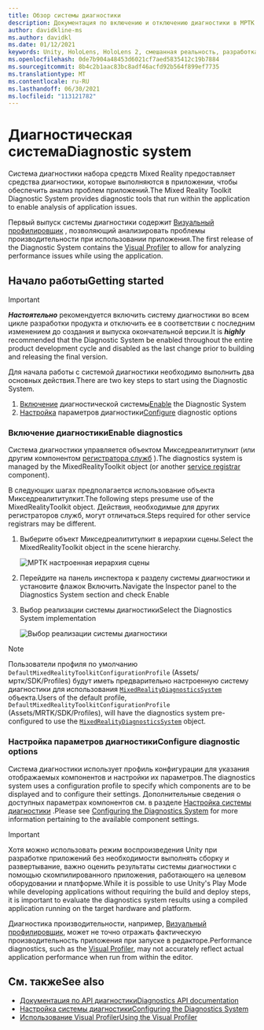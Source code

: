 ```yaml
---
title: Обзор системы диагностики
description: Документация по включению и отключению диагностики в МРТК
author: davidkline-ms
ms.author: davidkl
ms.date: 01/12/2021
keywords: Unity, HoloLens, HoloLens 2, смешанная реальность, разработка, MRTK
ms.openlocfilehash: 0de7b904a48453d6021cf7aed5835412c19b7884
ms.sourcegitcommit: 8b4c2b1aac83bc8adf46acfd92b564f899ef7735
ms.translationtype: MT
ms.contentlocale: ru-RU
ms.lasthandoff: 06/30/2021
ms.locfileid: "113121782"
---
```

# <a name="diagnostic-system"></a><span data-ttu-id="88ded-104">Диагностическая система</span><span class="sxs-lookup"><span data-stu-id="88ded-104">Diagnostic system</span></span>

<span data-ttu-id="88ded-105">Система диагностики набора средств Mixed Reality предоставляет средства диагностики, которые выполняются в приложении, чтобы обеспечить анализ проблем приложений.</span><span class="sxs-lookup"><span data-stu-id="88ded-105">The Mixed Reality Toolkit Diagnostic System provides diagnostic tools that run within the application to enable analysis of application issues.</span></span>

<span data-ttu-id="88ded-106">Первый выпуск системы диагностики содержит [Визуальный профилировщик](using-visual-profiler.md) , позволяющий анализировать проблемы производительности при использовании приложения.</span><span class="sxs-lookup"><span data-stu-id="88ded-106">The first release of the Diagnostic System contains the [Visual Profiler](using-visual-profiler.md) to allow for analyzing performance issues while using the application.</span></span>

## <a name="getting-started"></a><span data-ttu-id="88ded-107">Начало работы</span><span class="sxs-lookup"><span data-stu-id="88ded-107">Getting started</span></span>

> [!IMPORTANT]
> <span data-ttu-id="88ded-108">**_Настоятельно_** рекомендуется включить систему диагностики во всем цикле разработки продукта и отключить ее в соответствии с последним изменением до создания и выпуска окончательной версии.</span><span class="sxs-lookup"><span data-stu-id="88ded-108">It is **_highly_** recommended that the Diagnostic System be enabled throughout the entire product development cycle and disabled as the last change prior to building and releasing the final version.</span></span>

<span data-ttu-id="88ded-109">Для начала работы с системой диагностики необходимо выполнить два основных действия.</span><span class="sxs-lookup"><span data-stu-id="88ded-109">There are two key steps to start using the Diagnostic System.</span></span>

1. <span data-ttu-id="88ded-110">[Включение](#enable-diagnostics) диагностической системы</span><span class="sxs-lookup"><span data-stu-id="88ded-110">[Enable](#enable-diagnostics) the Diagnostic System</span></span>
2. <span data-ttu-id="88ded-111">[Настройка](#configure-diagnostic-options) параметров диагностики</span><span class="sxs-lookup"><span data-stu-id="88ded-111">[Configure](#configure-diagnostic-options) diagnostic options</span></span>

### <a name="enable-diagnostics"></a><span data-ttu-id="88ded-112">Включение диагностики</span><span class="sxs-lookup"><span data-stu-id="88ded-112">Enable diagnostics</span></span>

<span data-ttu-id="88ded-113">Система диагностики управляется объектом Микседреалититулкит (или другим компонентом [регистратора служб](xref:Microsoft.MixedReality.Toolkit.IMixedRealityServiceRegistrar) ).</span><span class="sxs-lookup"><span data-stu-id="88ded-113">The diagnostics system is managed by the MixedRealityToolkit object (or another [service registrar](xref:Microsoft.MixedReality.Toolkit.IMixedRealityServiceRegistrar) component).</span></span>

<span data-ttu-id="88ded-114">В следующих шагах предполагается использование объекта Микседреалититулкит.</span><span class="sxs-lookup"><span data-stu-id="88ded-114">The following steps presume use of the MixedRealityToolkit object.</span></span> <span data-ttu-id="88ded-115">Действия, необходимые для других регистраторов служб, могут отличаться.</span><span class="sxs-lookup"><span data-stu-id="88ded-115">Steps required for other service registrars may be different.</span></span>

1. <span data-ttu-id="88ded-116">Выберите объект Микседреалититулкит в иерархии сцены.</span><span class="sxs-lookup"><span data-stu-id="88ded-116">Select the MixedRealityToolkit object in the scene hierarchy.</span></span>

    ![МРТК настроенная иерархия сцены](../images/MRTK_ConfiguredHierarchy.png)

1. <span data-ttu-id="88ded-118">Перейдите на панель инспектора к разделу системы диагностики и установите флажок Включить.</span><span class="sxs-lookup"><span data-stu-id="88ded-118">Navigate the Inspector panel to the Diagnostics System section and check Enable</span></span>
1. <span data-ttu-id="88ded-119">Выбор реализации системы диагностики</span><span class="sxs-lookup"><span data-stu-id="88ded-119">Select the Diagnostics System implementation</span></span>

    ![Выбор реализации системы диагностики](../images/diagnostics/DiagnosticsSelectSystemType.png)

> [!NOTE]
> <span data-ttu-id="88ded-121">Пользователи профиля по умолчанию `DefaultMixedRealityToolkitConfigurationProfile` (Assets/мртк/SDK/Profiles) будут иметь предварительно настроенную систему диагностики для использования [`MixedRealityDiagnosticsSystem`](xref:Microsoft.MixedReality.Toolkit.Diagnostics.MixedRealityDiagnosticsSystem) объекта.</span><span class="sxs-lookup"><span data-stu-id="88ded-121">Users of the default profile, `DefaultMixedRealityToolkitConfigurationProfile` (Assets/MRTK/SDK/Profiles), will have the diagnostics system pre-configured to use the [`MixedRealityDiagnosticsSystem`](xref:Microsoft.MixedReality.Toolkit.Diagnostics.MixedRealityDiagnosticsSystem) object.</span></span>

### <a name="configure-diagnostic-options"></a><span data-ttu-id="88ded-122">Настройка параметров диагностики</span><span class="sxs-lookup"><span data-stu-id="88ded-122">Configure diagnostic options</span></span>

<span data-ttu-id="88ded-123">Система диагностики использует профиль конфигурации для указания отображаемых компонентов и настройки их параметров.</span><span class="sxs-lookup"><span data-stu-id="88ded-123">The diagnostics system uses a configuration profile to specify which components are to be displayed and to configure their settings.</span></span> <span data-ttu-id="88ded-124">Дополнительные сведения о доступных параметрах компонентов см. в разделе [Настройка системы диагностики](configuring-diagnostics.md) .</span><span class="sxs-lookup"><span data-stu-id="88ded-124">Please see [Configuring the Diagnostics System](configuring-diagnostics.md) for more information pertaining to the available component settings.</span></span>

> [!IMPORTANT]
> <span data-ttu-id="88ded-125">Хотя можно использовать режим воспроизведения Unity при разработке приложений без необходимости выполнять сборку и развертывание, важно оценить результаты системы диагностики с помощью скомпилированного приложения, работающего на целевом оборудовании и платформе.</span><span class="sxs-lookup"><span data-stu-id="88ded-125">While it is possible to use Unity's Play Mode while developing applications without requiring the build and deploy steps, it is important to evaluate the diagnostics system results using a compiled application running on the target hardware and platform.</span></span>
>
> <span data-ttu-id="88ded-126">Диагностика производительности, например, [Визуальный профилировщик](using-visual-profiler.md), может не точно отражать фактическую производительность приложения при запуске в редакторе.</span><span class="sxs-lookup"><span data-stu-id="88ded-126">Performance diagnostics, such as the [Visual Profiler](using-visual-profiler.md), may not accurately reflect actual application performance when run from within the editor.</span></span>

## <a name="see-also"></a><span data-ttu-id="88ded-127">См. также</span><span class="sxs-lookup"><span data-stu-id="88ded-127">See also</span></span>

- [<span data-ttu-id="88ded-128">Документация по API диагностики</span><span class="sxs-lookup"><span data-stu-id="88ded-128">Diagnostics API documentation</span></span>](xref:Microsoft.MixedReality.Toolkit.Diagnostics)
- [<span data-ttu-id="88ded-129">Настройка системы диагностики</span><span class="sxs-lookup"><span data-stu-id="88ded-129">Configuring the Diagnostics System</span></span>](configuring-diagnostics.md)
- [<span data-ttu-id="88ded-130">Использование Visual Profiler</span><span class="sxs-lookup"><span data-stu-id="88ded-130">Using the Visual Profiler</span></span>](using-visual-profiler.md)
